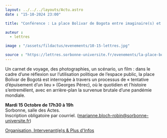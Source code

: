 ```yaml
---
layout: ../../../layouts/Actu.astro
date : "15-10-2024 23:00"

title: "Conférence : La place Bolivar de Bogota entre imaginaire(s) et réalité(s)"

auteur :
  - lettres

image : "/assets/fildactus/evenements/10-15-lettres.jpg"

source : "https://lettres.sorbonne-universite.fr/evenements/la-place-bolivar-de-bogota-entre-imaginaires-et-realites"
---
```


Un carnet de voyage, des photographies, un scénario, un film : dans le cadre d’une réflexion sur l’utilisation politique de l’espace public, la place Bolívar de Bogotá est interrogée à travers un processus de « tentative d’épuisement d’un lieu » (Georges Pérec), où le quotidien et l’histoire s’entremêlent, avec en arrière-plan la survenue brutale d’une pandémie mondiale.

__Mardi 15 Octobre de 17h30 à 19h__  
Sorbonne, salle des Actes.  
Inscription obligatoire par courriel. (marianne.bloch-robin@sorbonne-universite.fr)

[Organisation, Intervenant(e)s & Plus d'Infos](https://lettres.sorbonne-universite.fr/evenements/la-place-bolivar-de-bogota-entre-imaginaires-et-realites)